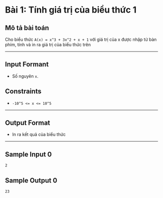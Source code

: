 # Bài 1: Tính giá trị của biểu thức 1

## Mô tả bài toán  
Cho biểu thức `A(x) = x^3 + 3x^2 + x + 1` với giá trị của x được nhập từ bàn phím, tính và in ra giá trị của biểu thức trên

---

## Input Formant 
- Số nguyên `x`.  

## Constraints  
- `-10^5 <= x <= 10^5`  

---

## Output Format  
- In ra kết quả của biểu thức

---

## Sample Input 0
    2

## Sample Output 0
    23

